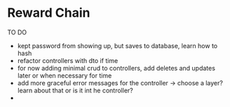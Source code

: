 # Reward Chain

TO DO
- kept password from showing up, but saves to database, learn how to hash
- refactor controllers with dto if time
- for now adding minimal crud to controllers, add deletes and updates later or when necessary for time
- add more graceful error messages for the controller -> choose a layer? learn about that or is it int he controller?
- 